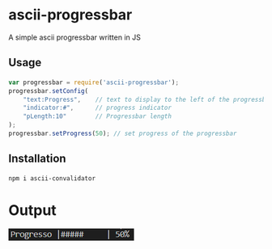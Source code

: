 # ascii-progressbar
A simple ascii progressbar written in JS



## Usage

```javascript
var progressbar = require('ascii-progressbar');
progressbar.setConfig(
    "text:Progress",    // text to display to the left of the progressbar
    "indicator:#",      // progress indicator
    "pLength:10"        // Progressbar length
);
progressbar.setProgress(50); // set progress of the progressbar
```

## Installation

```
npm i ascii-convalidator
```

# Output

![alt text](https://github.com/MatteoBax/ascii-progressbar/blob/main/output.png?raw=true)
